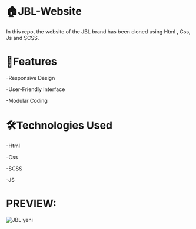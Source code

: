 # 🏠JBL-Website
In this repo, the website of the JBL brand has been cloned using Html , Css, Js and SCSS.

# 🚀Features
-Responsive Design

-User-Friendly Interface

-Modular Coding

# 🛠️Technologies Used

-Html

-Css

-SCSS

-JS

# PREVIEW: 
![JBL yeni](https://github.com/user-attachments/assets/6b8dc873-491f-4035-a90a-bce216acf10c)
